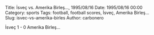 Title: İsveç vs. Amerika Birleş…, 1995/08/16
Date: 1995/08/16 00:00
Category: sports
Tags: football, football scores, İsveç, Amerika Birleş…
Slug: isvec-vs-amerika-birles
Author: carbonero


İsveç 1 - 0 Amerika Birleş…
